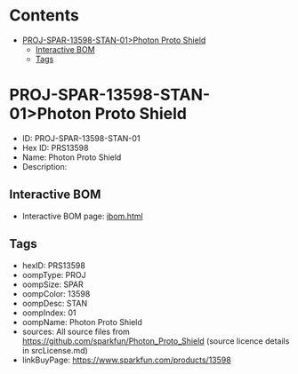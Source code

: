 



Contents
========

* [PROJ-SPAR-13598-STAN-01>Photon Proto Shield](#proj-spar-13598-stan-01photon-proto-shield)
	* [Interactive BOM](#interactive-bom)
	* [Tags](#tags)

# PROJ-SPAR-13598-STAN-01>Photon Proto Shield

- ID: PROJ-SPAR-13598-STAN-01
- Hex ID: PRS13598
- Name: Photon Proto Shield
- Description: 

## Interactive BOM

- Interactive BOM page: [ibom.html](kicad/bom/ibom.html)

## Tags

- hexID: PRS13598
- oompType: PROJ
- oompSize: SPAR
- oompColor: 13598
- oompDesc: STAN
- oompIndex: 01
- oompName: Photon Proto Shield
- sources: All source files from https://github.com/sparkfun/Photon_Proto_Shield (source licence details in srcLicense.md)
- linkBuyPage: https://www.sparkfun.com/products/13598
